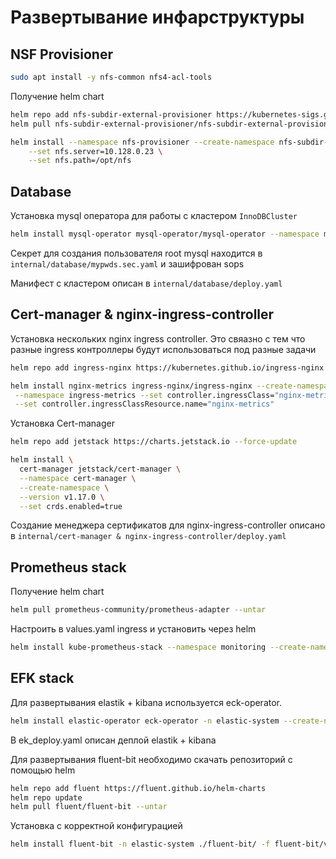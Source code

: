 # Развертывание инфарструктуры

## NSF Provisioner

```bash
sudo apt install -y nfs-common nfs4-acl-tools 
```

Получение helm chart

```bash
helm repo add nfs-subdir-external-provisioner https://kubernetes-sigs.github.io/nfs-subdir-external-provisioner/
helm pull nfs-subdir-external-provisioner/nfs-subdir-external-provisioner --untar
```

```bash
helm install --namespace nfs-provisioner --create-namespace nfs-subdir-external-provisioner nfs-subdir-external-provisioner/nfs-subdir-external-provisioner \
    --set nfs.server=10.128.0.23 \
    --set nfs.path=/opt/nfs 
```

## Database

Установка mysql оператора для работы с кластером `InnoDBCluster`

```bash
helm install mysql-operator mysql-operator/mysql-operator --namespace mysql-system --create-namespace
```

Cекрет для создания пользователя root mysql находится в `internal/database/mypwds.sec.yaml` и зашифрован sops

Манифест с кластером описан в `internal/database/deploy.yaml`

## Cert-manager & nginx-ingress-controller

Установка нескольких nginx ingress controller. Это свяазно с тем что разные ingress контроллеры будут использоваться под разные задачи

```bash
helm repo add ingress-nginx https://kubernetes.github.io/ingress-nginx --force-update
```

```bash
helm install nginx-metrics ingress-nginx/ingress-nginx --create-namespace \
 --namespace ingress-metrics --set controller.ingressClass="nginx-metrics" \
 --set controller.ingressClassResource.name="nginx-metrics" 
```

Установка Cert-manager

```bash
helm repo add jetstack https://charts.jetstack.io --force-update
```

```bash
helm install \
  cert-manager jetstack/cert-manager \
  --namespace cert-manager \
  --create-namespace \
  --version v1.17.0 \
  --set crds.enabled=true
```

Создание менеджера сертификатов для nginx-ingress-controller описано в `internal/cert-manager & nginx-ingress-controller/deploy.yaml`

## Prometheus stack

Получение helm chart

```bash
helm pull prometheus-community/prometheus-adapter --untar
```

Настроить в values.yaml ingress и установить через helm

```bash
helm install kube-prometheus-stack --namespace monitoring --create-namespace --wait -f kube-prometheus-stack/values.yaml ./kube-prometheus-stack
```

## EFK stack

Для развертывания elastik + kibana используется eck-operator.

```bash
helm install elastic-operator eck-operator -n elastic-system --create-namespace
```

В ek_deploy.yaml описан деплой elastik + kibana

Для развертывания fluent-bit необходимо скачать репозиторий c помощью helm

```bash
helm repo add fluent https://fluent.github.io/helm-charts
helm repo update
helm pull fluent/fluent-bit --untar
```

Установка с корректной конфигурацией

```bash
helm install fluent-bit -n elastic-system ./fluent-bit/ -f fluent-bit/values.yaml
```
